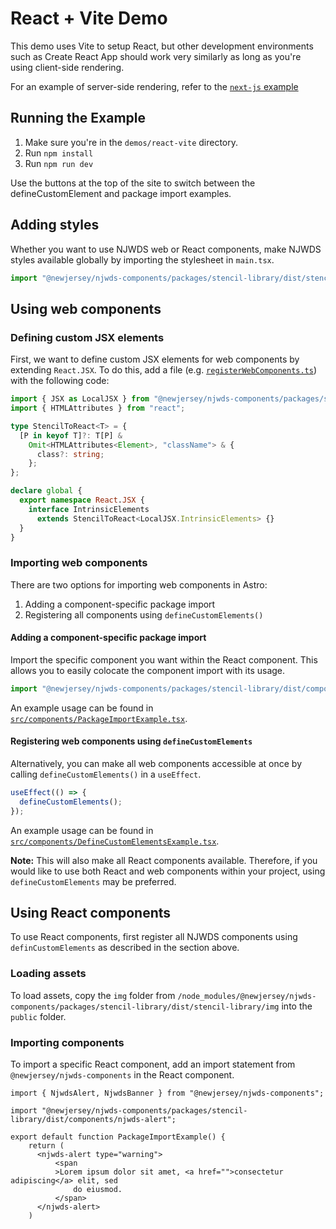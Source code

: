 # React + Vite Demo

This demo uses Vite to setup React, but other development environments such as Create React App should work very similarly as long as you're using client-side rendering.

For an example of server-side rendering, refer to the [`next-js` example](<(https://github.com/newjersey/njwds-components-demo/blob/main/demos/next-js)>)

## Running the Example

1. Make sure you're in the `demos/react-vite` directory.
2. Run `npm install`
3. Run `npm run dev`

Use the buttons at the top of the site to switch between the defineCustomElement and package import examples.

## Adding styles

Whether you want to use NJWDS web or React components, make NJWDS styles available globally by importing the stylesheet in `main.tsx`.

```ts
import "@newjersey/njwds-components/packages/stencil-library/dist/stencil-library/css/styles.css";
```

## Using web components

### Defining custom JSX elements

First, we want to define custom JSX elements for web components by extending `React.JSX`. To do this, add a file (e.g. [`registerWebComponents.ts`](https://github.com/newjersey/njwds-components-demo/blob/main/demos/astro/src/registerWebComponents.ts)) with the following code:

```ts
import { JSX as LocalJSX } from "@newjersey/njwds-components/packages/stencil-library/loader";
import { HTMLAttributes } from "react";

type StencilToReact<T> = {
  [P in keyof T]?: T[P] &
    Omit<HTMLAttributes<Element>, "className"> & {
      class?: string;
    };
};

declare global {
  export namespace React.JSX {
    interface IntrinsicElements
      extends StencilToReact<LocalJSX.IntrinsicElements> {}
  }
}
```

### Importing web components

There are two options for importing web components in Astro:

1. Adding a component-specific package import
2. Registering all components using `defineCustomElements()`

#### Adding a component-specific package import

Import the specific component you want within the React component. This allows you to easily colocate the component import with its usage.

```ts
import "@newjersey/njwds-components/packages/stencil-library/dist/components/njwds-alert";
```

An example usage can be found in [`src/components/PackageImportExample.tsx`](https://github.com/newjersey/njwds-components-demo/blob/main/demos/astro/src/components/PackageImportExample.tsx).

#### Registering web components using `defineCustomElements`

Alternatively, you can make all web components accessible at once by calling `defineCustomElements()` in a `useEffect`.

```ts
useEffect(() => {
  defineCustomElements();
});
```

An example usage can be found in [`src/components/DefineCustomElementsExample.tsx`](https://github.com/newjersey/njwds-components-demo/blob/main/demos/astro/src/components/DefineCustomElementsExample.tsx).

**Note:** This will also make all React components available. Therefore, if you would like to use both React and web components within your project, using `defineCustomElements` may be preferred.

## Using React components

To use React components, first register all NJWDS components using `definCustomElements` as described in the section above.

### Loading assets

To load assets, copy the `img` folder from `/node_modules/@newjersey/njwds-components/packages/stencil-library/dist/stencil-library/img` into the `public` folder.

### Importing components

To import a specific React component, add an import statement from `@newjersey/njwds-components` in the React component.

```tsx
import { NjwdsAlert, NjwdsBanner } from "@newjersey/njwds-components";

import "@newjersey/njwds-components/packages/stencil-library/dist/components/njwds-alert";

export default function PackageImportExample() {
    return (
      <njwds-alert type="warning">
          <span
          >Lorem ipsum dolor sit amet, <a href="">consectetur adipiscing</a> elit, sed
              do eiusmod.
          </span>
      </njwds-alert>
    )
```
